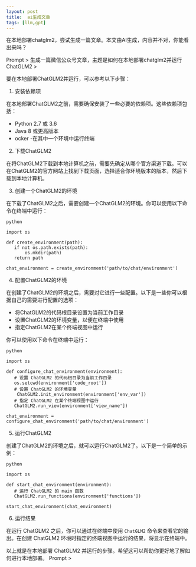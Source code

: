 ```yaml
---
layout: post
title:  ai生成文章
tags: [llm,gpt]
---
```


在本地部署chatglm2，尝试生成一篇文章。本文由AI生成，内容并不对，你能看出来吗？ 

Prompt   > 生成一篇微信公众号文章，主题是如何在本地部署chatglm2并运行
ChatGLM2 >

要在本地部署ChatGLM2并运行，可以参考以下步骤：

1. 安装依赖项

在本地部署ChatGLM2之前，需要确保安装了一些必要的依赖项。这些依赖项包括：

- Python 2.7 或 3.6
- Java 8 或更高版本
- ocker
-在其中一个环境中运行终端

2. 下载ChatGLM2

在将ChatGLM2下载到本地计算机之前，需要先确定从哪个官方渠道下载。可以在ChatGLM2的官方网站上找到下载页面，选择适合你环境版本的版本，然后下载到本地计算机。

3. 创建一个ChatGLM2的环境

在下载了ChatGLM2之后，需要创建一个ChatGLM2的环境。你可以使用以下命令在终端中运行：

```
python

import os

def create_environment(path):
   if not os.path.exists(path):
       os.mkdir(path)
   return path

chat_environment = create_environment('path/to/chat/environment')
```

4. 配置ChatGLM2的环境

在创建了ChatGLM2的环境之后，需要对它进行一些配置。以下是一些你可以根据自己的需要进行配置的选项：

- 将ChatGLM2的代码根目录设置为当前工作目录
- 设置ChatGLM2的环境变量，以便在终端中使用
- 指定ChatGLM2在某个终端视图中运行

你可以使用以下命令在终端中运行：

```
python

import os

def configure_chat_environment(environment):
   # 设置 ChatGLM2 的代码根目录为当前工作目录
   os.setcwd(environment['code_root'])
   # 设置 ChatGLM2 的环境变量
    ChatGLM2.init_environment(environment['env_var'])
   # 指定 ChatGLM2 在某个终端视图中运行
   ChatGLM2.run_view(environment['view_name'])

chat_environment = configure_chat_environment('path/to/chat/environment')
```

5. 运行ChatGLM2

创建了ChatGLM2的环境之后，就可以运行ChatGLM2了。以下是一个简单的示例：

```
python

import os

def start_chat_environment(environment):
   # 运行 ChatGLM2 的 main 函数
   ChatGLM2.run_functions(environment['functions'])

start_chat_environment(chat_environment)
```

6. 运行结果

在运行 ChatGLM2 之后，你可以通过在终端中使用 `ChatGLM2` 命令来查看它的输出。在创建 ChatGLM2 环境时指定的终端视图中运行的结果，将显示在终端中。

以上就是在本地部署 ChatGLM2 并运行的步骤。希望这可以帮助你更好地了解如何进行本地部署。
Prompt   >
